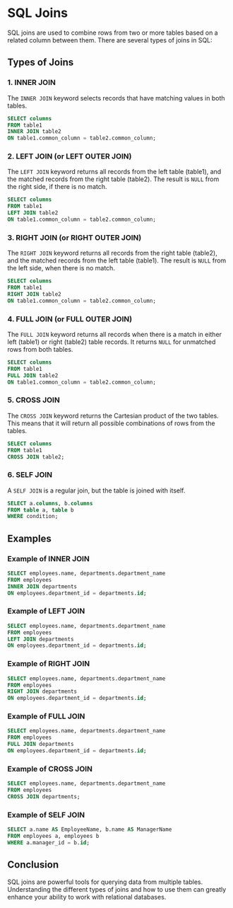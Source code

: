 # SQL Joins

SQL joins are used to combine rows from two or more tables based on a related column between them. There are several types of joins in SQL:

## Types of Joins

### 1. INNER JOIN
The `INNER JOIN` keyword selects records that have matching values in both tables.

```sql
SELECT columns
FROM table1
INNER JOIN table2
ON table1.common_column = table2.common_column;
```

### 2. LEFT JOIN (or LEFT OUTER JOIN)
The `LEFT JOIN` keyword returns all records from the left table (table1), and the matched records from the right table (table2). The result is `NULL` from the right side, if there is no match.

```sql
SELECT columns
FROM table1
LEFT JOIN table2
ON table1.common_column = table2.common_column;
```

### 3. RIGHT JOIN (or RIGHT OUTER JOIN)
The `RIGHT JOIN` keyword returns all records from the right table (table2), and the matched records from the left table (table1). The result is `NULL` from the left side, when there is no match.

```sql
SELECT columns
FROM table1
RIGHT JOIN table2
ON table1.common_column = table2.common_column;
```

### 4. FULL JOIN (or FULL OUTER JOIN)
The `FULL JOIN` keyword returns all records when there is a match in either left (table1) or right (table2) table records. It returns `NULL` for unmatched rows from both tables.

```sql
SELECT columns
FROM table1
FULL JOIN table2
ON table1.common_column = table2.common_column;
```

### 5. CROSS JOIN
The `CROSS JOIN` keyword returns the Cartesian product of the two tables. This means that it will return all possible combinations of rows from the tables.

```sql
SELECT columns
FROM table1
CROSS JOIN table2;
```

### 6. SELF JOIN
A `SELF JOIN` is a regular join, but the table is joined with itself.

```sql
SELECT a.columns, b.columns
FROM table a, table b
WHERE condition;
```

## Examples

### Example of INNER JOIN
```sql
SELECT employees.name, departments.department_name
FROM employees
INNER JOIN departments
ON employees.department_id = departments.id;
```

### Example of LEFT JOIN
```sql
SELECT employees.name, departments.department_name
FROM employees
LEFT JOIN departments
ON employees.department_id = departments.id;
```

### Example of RIGHT JOIN
```sql
SELECT employees.name, departments.department_name
FROM employees
RIGHT JOIN departments
ON employees.department_id = departments.id;
```

### Example of FULL JOIN
```sql
SELECT employees.name, departments.department_name
FROM employees
FULL JOIN departments
ON employees.department_id = departments.id;
```

### Example of CROSS JOIN
```sql
SELECT employees.name, departments.department_name
FROM employees
CROSS JOIN departments;
```

### Example of SELF JOIN
```sql
SELECT a.name AS EmployeeName, b.name AS ManagerName
FROM employees a, employees b
WHERE a.manager_id = b.id;
```

## Conclusion
SQL joins are powerful tools for querying data from multiple tables. Understanding the different types of joins and how to use them can greatly enhance your ability to work with relational databases.